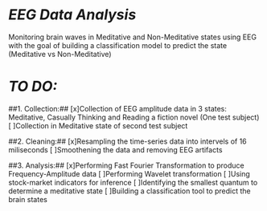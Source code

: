 
# *EEG Data Analysis* #
Monitoring brain waves in Meditative and Non-Meditative states using EEG with the goal of building a classification model to predict the state (Meditative vs Non-Meditative)

# *TO DO:* # 

##1. Collection:##
[x]Collection of EEG amplitude data in 3 states: Meditative,     Casually Thinking and Reading a fiction novel (One test subject)
[ ]Collection in Meditative state of second test subject

##2. Cleaning:##
[x]Resampling the  time-series data into intervels of 16 miliseconds 
[ ]Smoothening the data and removing EEG artifacts

##3. Analysis:##
[x]Performing Fast Fourier Transformation to produce Frequency-Amplitude data 
[ ]Performing Wavelet transformation
[ ]Using stock-market indicators for inference 
[ ]Identifying the smallest quantum to determine a meditative state
[ ]Building a classification tool to predict the brain states
